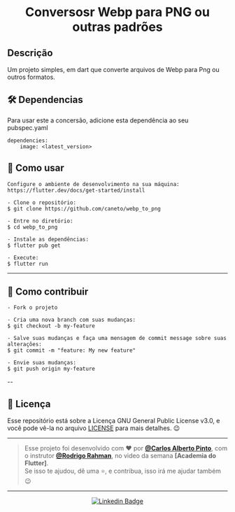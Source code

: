 <h1 align="center">Conversosr Webp para PNG ou outras padrões</h1>

## Descrição

Um projeto simples, em dart que converte arquivos de Webp para Png ou outros formatos.

<h2>🛠️ Dependencias </h2>
<p>
Para usar este a concersão, adicione esta dependência ao seu pubspec.yaml

```
dependencies:
    image: <latest_version>
```
</p>

<h2>🤔 Como usar</h2>

   ```
   Configure o ambiente de desenvolvimento na sua máquina:
   https://flutter.dev/docs/get-started/install

   - Clone o repositório:
   $ git clone https://github.com/caneto/webp_to_png

   - Entre no diretório:
   $ cd webp_to_png

   - Instale as dependências:
   $ flutter pub get

   - Execute:
   $ flutter run
   ```

----

<h2>💪 Como contribuir</h2>

   ```
   - Fork o projeto 

   - Cria uma nova branch com suas mudanças:
   $ git checkout -b my-feature

   - Salve suas mudanças e faça uma mensagem de commit message sobre suas alterações:
   $ git commit -m "feature: My new feature"

   - Envie suas mudanças:
   $ git push origin my-feature
   ```

--

<h2>📝 Licença</h2>

<p>
   Esse repositório está sobre a Licença GNU General Public License v3.0, e você pode vê-la no arquivo <a href="https://github.com/caneto/App-Album-Copa/blob/main/LICENSE">LICENSE</a> para mais detalhes. 😉
</p>


---

   >Esse projeto foi desenvolvido com ❤️ por **[@Carlos Alberto Pinto](https://www.linkedin.com/in/canetorj/)**, com o instrutor **[@Rodrigo Rahman](https://br.linkedin.com/in/rodrigo-rahman)**, no video da semana **[Academia do Flutter]**.<br>
   Se isso te ajudou, dê uma ⭐, e contribua, isso irá me ajudar também 😉

---

   <div align="center">

   [![Linkedin Badge](https://img.shields.io/badge/-Carlos%20Alberto-292929?style=flat-square&logo=Linkedin&logoColor=white&link=https://www.linkedin.com/in/canetorj/)](https://www.linkedin.com/in/canetorj/)

   </div>
